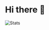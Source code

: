 # Hi there 👋

![Stats](https://github-readme-stats.vercel.app/api?username=Siphastar83&theme=one_dark_pro)

































